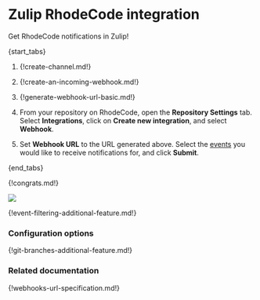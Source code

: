 # Zulip RhodeCode integration

Get RhodeCode notifications in Zulip!

{start_tabs}

1. {!create-channel.md!}

1. {!create-an-incoming-webhook.md!}

1. {!generate-webhook-url-basic.md!}

1. From your repository on RhodeCode, open the **Repository Settings** tab.
    Select **Integrations**, click on **Create new integration**, and
    select **Webhook**.

1. Set **Webhook URL** to the URL generated above. Select the
    [events](#filtering-incoming-events) you would like to receive notifications
    for, and click **Submit**.

{end_tabs}

{!congrats.md!}

![](/static/images/integrations/rhodecode/001.png)

{!event-filtering-additional-feature.md!}

### Configuration options

{!git-branches-additional-feature.md!}

### Related documentation

{!webhooks-url-specification.md!}
